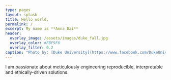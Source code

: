 ```yaml
---
type: pages
layout: splash
title: Hello world,
permalink: /
excerpt: My name is **Anna Dai**
header:
  overlay_image: /assets/images/duke_fall.jpg
  overlay_color: #FBF9F6
  overlay_filter: 0.2
caption: "Photo by: [Duke University](https://www.facebook.com/DukeUniv/photos/pcb.10158247929666475/10158247928966475/)"
---
```


I am passionate about meticulously engineering reproducible, interpretable and ethically-driven solutions. 

